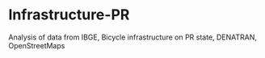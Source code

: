 # Infrastructure-PR
Analysis of data from IBGE, Bicycle infrastructure on PR state, DENATRAN, OpenStreetMaps
